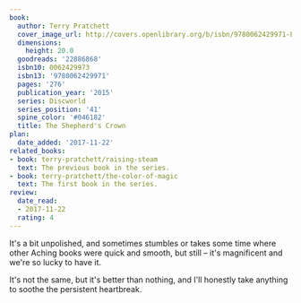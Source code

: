 ```yaml
---
book:
  author: Terry Pratchett
  cover_image_url: http://covers.openlibrary.org/b/isbn/9780062429971-L.jpg
  dimensions:
    height: 20.0
  goodreads: '22886868'
  isbn10: 0062429973
  isbn13: '9780062429971'
  pages: '276'
  publication_year: '2015'
  series: Discworld
  series_position: '41'
  spine_color: '#046182'
  title: The Shepherd's Crown
plan:
  date_added: '2017-11-22'
related_books:
- book: terry-pratchett/raising-steam
  text: The previous book in the series.
- book: terry-pratchett/the-color-of-magic
  text: The first book in the series.
review:
  date_read:
  - 2017-11-22
  rating: 4
---
```


It's a bit unpolished, and sometimes stumbles or takes some time where other Aching books were quick and smooth, but still – it's magnificent and we're so lucky to have it.

It's not the same, but it's better than nothing, and I'll honestly take anything to soothe the persistent heartbreak.

